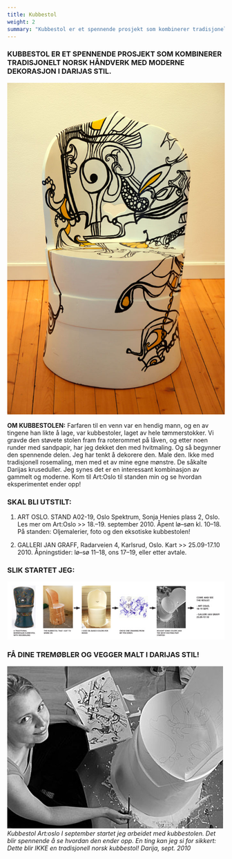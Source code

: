 ```yaml
---
title: Kubbestol
weight: 2
summary: "Kubbestol er et spennende prosjekt som kombinerer tradisjonelt norsk håndverk med moderne dekorasjon i Darijas stil."
---
```


### KUBBESTOL ER ET SPENNENDE PROSJEKT SOM KOMBINERER TRADISJONELT NORSK HÅNDVERK MED MODERNE DEKORASJON I DARIJAS STIL.

![Kubbestol](Kubbestol-by-Darija.jpg)

**OM KUBBESTOLEN:** Farfaren til en venn var en hendig mann, og en av tingene han likte å lage, var kubbestoler, laget av hele tømmerstokker. Vi gravde den støvete stolen fram fra roterommet på låven, og etter noen runder med sandpapir, har jeg dekket den med hvitmaling. Og så begynner den spennende delen. Jeg har tenkt å dekorere den. Male den. Ikke med tradisjonell rosemaling, men med et av mine egne mønstre. De såkalte Darijas kruseduller. Jeg synes det er en interessant kombinasjon av gammelt og moderne. Kom til Art:Oslo til standen min og se hvordan eksperimentet ender opp!

### SKAL BLI UTSTILT:

1) ART OSLO. STAND A02-19, Oslo Spektrum, Sonja Henies plass 2, Oslo. Les mer om Art:Oslo >>
   18.–19. september 2010. Åpent lø–søn kl. 10–18. På standen: Oljemalerier, foto og den eksotiske kubbestolen!

2) GALLERI JAN GRAFF, Radarveien 4, Karlsrud, Oslo. Kart >>
   25.09-17.10 2010. Åpningstider: lø–sø 11–18, ons 17–19, eller etter avtale.

### SLIK STARTET JEG:

![Fra tradisjonelt møbel til fusion design](Scheme-kubbestol.jpg)

### FÅ DINE TREMØBLER OG VEGGER MALT I DARIJAS STIL!

![Darija arbeider med kubbestolen](Kubbestol_artoslo2010.jpg) *Kubbestol Art:oslo I september startet jeg arbeidet med kubbestolen. Det blir spennende å se hvordan den ender opp. En ting kan jeg si for sikkert: Dette blir IKKE en tradisjonell norsk kubbestol! Darija, sept. 2010*